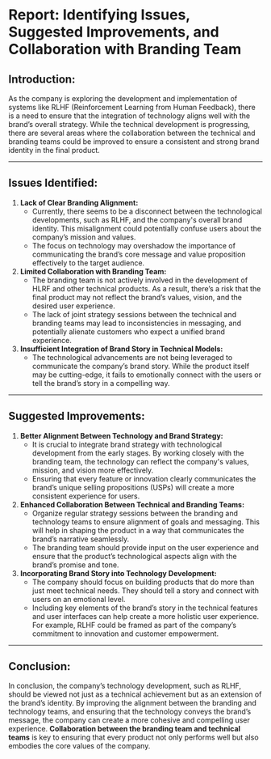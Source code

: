 # Report: Identifying Issues, Suggested Improvements, and Collaboration with Branding Team

## **Introduction:**

As the company is exploring the development and implementation of systems like RLHF (Reinforcement Learning from Human Feedback), there is a need to ensure that the integration of technology aligns well with the brand’s overall strategy. While the technical development is progressing, there are several areas where the collaboration between the technical and branding teams could be improved to ensure a consistent and strong brand identity in the final product.

---

## **Issues Identified:**

1. **Lack of Clear Branding Alignment:**
    - Currently, there seems to be a disconnect between the technological developments, such as RLHF, and the company's overall brand identity. This misalignment could potentially confuse users about the company’s mission and values.
    - The focus on technology may overshadow the importance of communicating the brand’s core message and value proposition effectively to the target audience.
2. **Limited Collaboration with Branding Team:**
    - The branding team is not actively involved in the development of HLRF and other technical products. As a result, there’s a risk that the final product may not reflect the brand’s values, vision, and the desired user experience.
    - The lack of joint strategy sessions between the technical and branding teams may lead to inconsistencies in messaging, and potentially alienate customers who expect a unified brand experience.
3. **Insufficient Integration of Brand Story in Technical Models:**
    - The technological advancements are not being leveraged to communicate the company’s brand story. While the product itself may be cutting-edge, it fails to emotionally connect with the users or tell the brand’s story in a compelling way.

---

## **Suggested Improvements:**

1. **Better Alignment Between Technology and Brand Strategy:**
    - It is crucial to integrate brand strategy with technological development from the early stages. By working closely with the branding team, the technology can reflect the company's values, mission, and vision more effectively.
    - Ensuring that every feature or innovation clearly communicates the brand’s unique selling propositions (USPs) will create a more consistent experience for users.
2. **Enhanced Collaboration Between Technical and Branding Teams:**
    - Organize regular strategy sessions between the branding and technology teams to ensure alignment of goals and messaging. This will help in shaping the product in a way that communicates the brand’s narrative seamlessly.
    - The branding team should provide input on the user experience and ensure that the product’s technological aspects align with the brand’s promise and tone.
3. **Incorporating Brand Story into Technology Development:**
    - The company should focus on building products that do more than just meet technical needs. They should tell a story and connect with users on an emotional level.
    - Including key elements of the brand’s story in the technical features and user interfaces can help create a more holistic user experience. For example, RLHF could be framed as part of the company’s commitment to innovation and customer empowerment.

---

## **Conclusion:**

In conclusion, the company’s technology development, such as RLHF, should be viewed not just as a technical achievement but as an extension of the brand’s identity. By improving the alignment between the branding and technology teams, and ensuring that the technology conveys the brand’s message, the company can create a more cohesive and compelling user experience. **Collaboration between the branding team and technical teams** is key to ensuring that every product not only performs well but also embodies the core values of the company.
